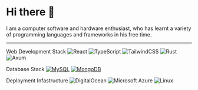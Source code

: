 
# Hi there 👋 

I am a computer software and hardware enthusiast, who has learnt a variety of programming languages and frameworks in his free time.

---

Web Development Stack
![React](https://img.shields.io/badge/Library-React-61DAFB?logo=react&logoColor=white) ![TypeScript](https://img.shields.io/badge/Language-TypeScript-3178C6?logo=typescript&logoColor=white) ![TailwindCSS](https://img.shields.io/badge/CSS-TailwindCSS-06B6D4?logo=tailwindcss&logoColor=white) ![Rust](https://img.shields.io/badge/Language-Rust-000000?logo=rust&logoColor=white) ![Axum](https://img.shields.io/badge/Framework-Axum-000000?logo=rust&logoColor=white)
  

Database Stack
[![MySQL](https://img.shields.io/badge/Database-MySQL-4479A1?logo=mysql&logoColor=fff)](#) [![MongoDB](https://img.shields.io/badge/Database-MongoDB-%234ea94b.svg?logo=mongodb&logoColor=white)](#)    


Deployment Infastructure
![DigitalOcean](https://img.shields.io/badge/Deployment-DigitalOcean-0080FF?logo=digitalocean&logoColor=white)  ![Microsoft Azure](https://custom-icon-badges.demolab.com/badge/Cloud-Microsoft%20Azure-0089D6?logo=msazure&logoColor=white) ![Linux](https://img.shields.io/badge/System-Linux-FCC624?logo=linux&logoColor=black)  



